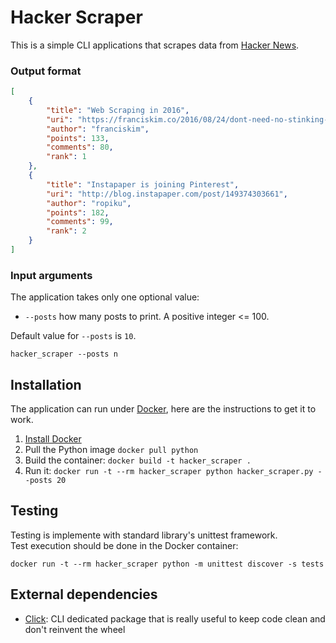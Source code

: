 # Hacker Scraper
This is a simple CLI applications that scrapes data from [Hacker News](https://news.ycombinator.com/).

### Output format

```json
[
    {
        "title": "Web Scraping in 2016",
        "uri": "https://franciskim.co/2016/08/24/dont-need-no-stinking-api-web-scraping-2016-beyond/",
        "author": "franciskim",
        "points": 133,
        "comments": 80,
        "rank": 1
    },
    {
        "title": "Instapaper is joining Pinterest",
        "uri": "http://blog.instapaper.com/post/149374303661",
        "author": "ropiku",
        "points": 182,
        "comments": 99,
        "rank": 2
    }
]
```

### Input arguments
The application takes only one optional value:

- `--posts` how many posts to print. A positive integer <= 100.

Default value for `--posts` is `10`.

```
hacker_scraper --posts n
```



## Installation
The application can run under [Docker](https://www.docker.com/), here are the instructions to get it to work.

1. [Install Docker](https://docs.docker.com/engine/installation/#installation)
2. Pull the Python image `docker pull python`
3. Build the container: `docker build -t hacker_scraper .`
4. Run it: `docker run -t --rm hacker_scraper python hacker_scraper.py --posts 20`

## Testing
Testing is implemente with standard library's unittest framework.  
Test execution should be done in the Docker container:  

```
docker run -t --rm hacker_scraper python -m unittest discover -s tests
```

## External dependencies
* [Click](http://click.pocoo.org/6/): CLI dedicated package that is really useful to keep code clean and don't reinvent the wheel
